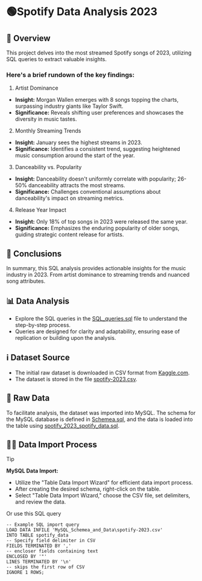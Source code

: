 # **🟢Spotify Data Analysis 2023**

## 📝 Overview

This project delves into the most streamed Spotify songs of 2023, utilizing SQL queries to extract valuable insights. 
### Here's a brief rundown of the key findings:

1. Artist Dominance
- **Insight:** Morgan Wallen emerges with 8 songs topping the charts, surpassing industry giants like Taylor Swift.
- **Significance:** Reveals shifting user preferences and showcases the diversity in music tastes.

2. Monthly Streaming Trends
- **Insight:** January sees the highest streams in 2023.
- **Significance:** Identifies a consistent trend, suggesting heightened music consumption around the start of the year.

3. Danceability vs. Popularity
- **Insight:** Danceability doesn't uniformly correlate with popularity; 26-50% danceability attracts the most streams.
- **Significance:** Challenges conventional assumptions about danceability's impact on streaming metrics.

4. Release Year Impact
- **Insight:** Only 18% of top songs in 2023 were released the same year.
- **Significance:** Emphasizes the enduring popularity of older songs, guiding strategic content release for artists.

## 🧠 Conclusions

In summary, this SQL analysis provides actionable insights for the music industry in 2023. From artist dominance to streaming trends and nuanced song attributes.

## 📊 Data Analysis

- Explore the SQL queries in the  [SQL_queries.sql](SQL_queries.sql) file to understand the step-by-step process.
- Queries are designed for clarity and adaptability, ensuring ease of replication or building upon the analysis.

## ℹ️ Dataset Source
- The initial raw dataset is downloaded in CSV format from [Kaggle.com](https://www.kaggle.com/). 
- The dataset is stored in the file [spotify-2023.csv](MySQL_Schemea_and_Data/spotify-2023.csv).

## 💾 Raw Data
To facilitate analysis, the dataset was imported into MySQL. The schema for the MySQL database is defined in [Schemea.sql](MySQL_Schemea_and_Data/Schemea.sql), and the data is loaded into the table using [spotify_2023_spotify_data.sql](MySQL_Schemea_and_Data/spotify_2023_spotify_data.sql).

## 👨‍💻 Data Import Process
> [!TIP]
> **MySQL Data Import:**
>   - Utilize the "Table Data Import Wizard" for efficient data import process.
>   - After creating the desired schema, right-click on the table.
>   - Select "Table Data Import Wizard," choose the CSV file, set delimiters, and review the data.

 Or use this SQL query

```
-- Example SQL import query
LOAD DATA INFILE 'MySQL_Schemea_and_Data\spotify-2023.csv'
INTO TABLE spotify_data
-- Specify field delimiter in CSV
FIELDS TERMINATED BY ','
-- encloser fields containing text
ENCLOSED BY '"'
LINES TERMINATED BY '\n'
-- skips the first row of CSV
IGNORE 1 ROWS;

```
